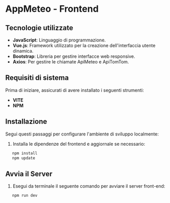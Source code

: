 # AppMeteo - Frontend

## Tecnologie utilizzate
- **JavaScript**: Linguaggio di programmazione.
- **Vue.js**: Framework utilizzato per la creazione dell'interfaccia utente dinamica.
- **Bootstrap**: Libreria per gestire interfacce web responsive.
- **Axios**: Per gestire le chiamate ApiMeteo e ApiTomTom.


## Requisiti di sistema

Prima di iniziare, assicurati di avere installato i seguenti strumenti:

- **VITE**
- **NPM**

## Installazione

Segui questi passaggi per configurare l'ambiente di sviluppo localmente:

1. Installa le dipendenze del frontend e aggiornale se necessario:
```bash
   npm install
   npm update
```

## Avvia il Server

1. Esegui da terminale il seguente comando per avviare il server front-end:
```bash
   npm run dev
```